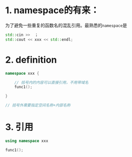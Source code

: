 # 1. namespace的有来：
为了避免一些重复的函数名的混乱引用。最熟悉的`namespace`是
```cpp
std::cin >>  ； 
std::cout << xxx << std::endl;
```

# 2. definition
```cpp
namespace xxx {

    // 括号内的内容可以直接引用，不用带域名
    func1();

}

// 括号外需要指定空间名称+内部名称
```

# 3. 引用
```cpp
using namespace xxx

func1();
```